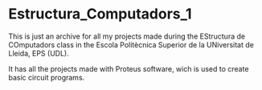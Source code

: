 # Estructura_Computadors_1

This is just an archive for all my projects made during the EStructura de COmputadors class in the Escola Politècnica Superior de la UNiversitat de Lleida, EPS (UDL).

It has all the projects made with Proteus software, wich is used to create basic circuit programs.

